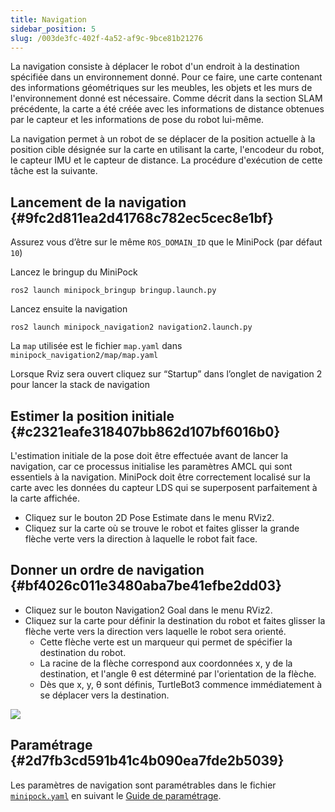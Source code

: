 ```yaml
---
title: Navigation
sidebar_position: 5
slug: /003de3fc-402f-4a52-af9c-9bce81b21276
---
```




La navigation consiste à déplacer le robot d'un endroit à la destination spécifiée dans un environnement donné. Pour ce faire, une carte contenant des informations géométriques sur les meubles, les objets et les murs de l'environnement donné est nécessaire. Comme décrit dans la section SLAM précédente, la carte a été créée avec les informations de distance obtenues par le capteur et les informations de pose du robot lui-même.


La navigation permet à un robot de se déplacer de la position actuelle à la position cible désignée sur la carte en utilisant la carte, l'encodeur du robot, le capteur IMU et le capteur de distance. La procédure d'exécution de cette tâche est la suivante.


## Lancement de la navigation {#9fc2d811ea2d41768c782ec5cec8e1bf}


Assurez vous d’être sur le même `ROS_DOMAIN_ID` que le MiniPock (par défaut `10`)


Lancez le bringup du MiniPock


```shell
ros2 launch minipock_bringup bringup.launch.py
```


Lancez ensuite la navigation


```shell
ros2 launch minipock_navigation2 navigation2.launch.py 
```


La `map` utilisée est le fichier `map.yaml` dans `minipock_navigation2/map/map.yaml`


Lorsque Rviz sera ouvert cliquez sur “Startup” dans l’onglet de navigation 2 pour lancer la stack de navigation


## Estimer la position initiale {#c2321eafe318407bb862d107bf6016b0}


L'estimation initiale de la pose doit être effectuée avant de lancer la navigation, car ce processus initialise les paramètres AMCL qui sont essentiels à la navigation. MiniPock doit être correctement localisé sur la carte avec les données du capteur LDS qui se superposent parfaitement à la carte affichée.

- Cliquez sur le bouton 2D Pose Estimate dans le menu RViz2.
- Cliquez sur la carte où se trouve le robot et faites glisser la grande flèche verte vers la direction à laquelle le robot fait face.

## Donner un ordre de navigation {#bf4026c011e3480aba7be41efbe2dd03}

- Cliquez sur le bouton Navigation2 Goal dans le menu RViz2.
- Cliquez sur la carte pour définir la destination du robot et faites glisser la flèche verte vers la direction vers laquelle le robot sera orienté.
	- Cette flèche verte est un marqueur qui permet de spécifier la destination du robot.
	- La racine de la flèche correspond aux coordonnées x, y de la destination, et l'angle θ est déterminé par l'orientation de la flèche.
	- Dès que x, y, θ sont définis, TurtleBot3 commence immédiatement à se déplacer vers la destination.

![](/notion_imgs/1887772889.png)


## Paramétrage {#2d7fb3cd591b41c4b090ea7fde2b5039}


Les paramètres de navigation sont paramétrables dans le fichier [`minipock.yaml`](https://github.com/catie-aq/minipock_navigation/blob/main/minipock_navigation2/param/minipock.yaml) en suivant le [Guide de paramétrage](https://navigation.ros.org/tuning/index.html).

